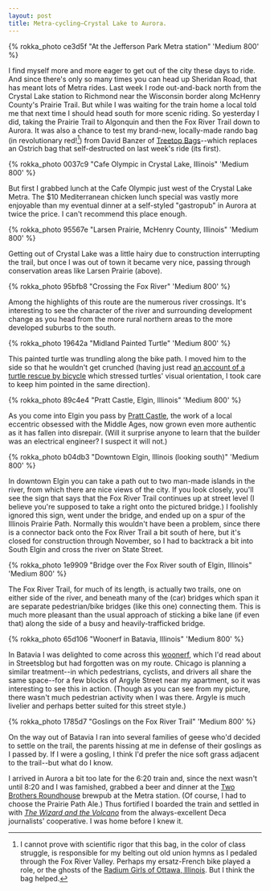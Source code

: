 ```yaml
---
layout: post
title: Metra-cycling—Crystal Lake to Aurora.
---
```


{% rokka_photo ce3d5f "At the Jefferson Park Metra station" 'Medium 800' %}

I find myself more and more eager to get out of the city these days to
ride. And since there's only so many times you can head up Sheridan
Road, that has meant lots of Metra rides. Last week I rode
out-and-back north from the Crystal Lake station to Richmond near the
Wisconsin border along McHenry County's Prairie Trail. But while I was
waiting for the train home a local told me that next time I should
head south for more scenic riding. So yesterday I did, taking the
Prairie Trail to Algonquin and then the Fox River Trail down to
Aurora. It was also a chance to test my brand-new, locally-made rando
bag (in revolutionary red![^1]) from David Banzer of [Treetop
Bags](http://treetopbags.blogspot.com/)--which replaces an Ostrich bag
that self-destructed on last week's ride (its first).

{% rokka_photo 0037c9 "Cafe Olympic in Crystal Lake, Illinois" 'Medium 800' %}

But first I grabbed lunch at the Cafe Olympic just west of the Crystal
Lake Metra. The $10 Mediterranean chicken lunch special was vastly
more enjoyable than my eventual dinner at a self-styled "gastropub" in
Aurora at twice the price. I can't recommend this place enough.

{% rokka_photo 95567e "Larsen Prairie, McHenry County, Illinois" 'Medium 800' %}

Getting out of Crystal Lake was a little hairy due to construction
interrupting the trail, but once I was out of town it became very
nice, passing through conservation areas like Larsen Prairie (above).


{% rokka_photo 95bfb8 "Crossing the Fox River" 'Medium 800' %}

Among the highlights of this route are the numerous river
crossings. It's interesting to see the character of the river and
surrounding development change as you head from the more rural
northern areas to the more developed suburbs to the south.

{% rokka_photo 19642a "Midland Painted Turtle" 'Medium 800' %}

This painted turtle was trundling along the bike path. I moved him to
the side so that he wouldn't get crunched (having just read [an
account of a turtle
rescue by bicycle](http://chasingmailboxes.com/2015/05/12/deb-of-women-bikedc-part-1-bike-infrastructure-beyond-d-c-and-turtle-rescues/)
which stressed turtles' visual orientation, I took care to keep him
pointed in the same direction).

{% rokka_photo 89c4e4 "Pratt Castle, Elgin, Illinois" 'Medium 800' %}

As you come into Elgin you pass by [Pratt
Castle](http://articles.chicagotribune.com/1998-08-11/news/9808110142_1_castle-site-four-story-tower-homemade-armor),
the work of a local eccentric obsessed with the Middle Ages, now grown
even more authentic as it has fallen into disrepair. (Will it surprise
anyone to learn that the builder was an electrical engineer? I suspect
it will not.)

{% rokka_photo b04db3 "Downtown Elgin, Illinois (looking south)" 'Medium 800' %}

In downtown Elgin you can take a path out to two man-made islands in
the river, from which there are nice views of the city. If you look
closely, you'll see the sign that says that the Fox River Trail
continues up at street level (I believe you're supposed to take a
right onto the pictured bridge.) I foolishly ignored this sign, went
under the bridge, and ended up on a spur of the Illinois Prairie
Path. Normally this wouldn't have been a problem, since there is a
connector back onto the Fox River Trail a bit south of here, but it's
closed for construction through November, so I had to backtrack a bit
into South Elgin and cross the river on State Street.

{% rokka_photo 1e9909 "Bridge over the Fox River south of Elgin, Illinois" 'Medium 800' %}

The Fox River Trail, for much of its length, is actually two trails,
one on either side of the river, and beneath many of the (car) bridges
which span it are separate pedestrian/bike bridges (like this one)
connecting them. This is much more pleasant than the usual approach of
sticking a bike lane (if even that) along the side of a busy and
heavily-trafficked bridge.

{% rokka_photo 65d106 "Woonerf in Batavia, Illinois" 'Medium 800' %}

In Batavia I was delighted to come across this
[woonerf](http://chi.streetsblog.org/2014/06/30/a-woonerf-in-the-west-suburbs-offers-a-sneak-peek-at-argyle-shared-street/),
which I'd read about in Streetsblog but had forgotten was on my
route. Chicago is planning a similar treatment--in which pedestrians,
cyclists, and drivers all share the same space--for a few blocks of
Argyle Street near my apartment, so it was interesting to see this in
action. (Though as you can see from my picture, there wasn't much
pedestrian activity when I was there. Argyle is much livelier and
perhaps better suited for this street style.)

{% rokka_photo 1785d7 "Goslings on the Fox River Trail" 'Medium 800' %}

On the way out of Batavia I ran into several families of geese who'd
decided to settle on the trail, the parents hissing at me in defense
of their goslings as I passed by. If I were a gosling, I think I'd
prefer the nice soft grass adjacent to the trail--but what do I know.

I arrived in Aurora a bit too late for the 6:20 train and, since the
next wasn't until 8:20 and I was famished, grabbed a beer and dinner
at the [Two Brothers
Roundhouse](http://en.wikipedia.org/wiki/Two_Brothers_Roundhouse)
brewpub at the Metra station. (Of course, I had to choose the Prairie
Path Ale.) Thus fortified I boarded the train and settled in with
[_The Wizard and the Volcano_](http://www.decastories.com/wizard/)
from the always-excellent Deca journalists' cooperative. I was home
before I knew it.

[^1]: I cannot prove with scientific rigor that this bag, in the color of class struggle, is responsible for my belting out old union hymns as I pedaled through the Fox River Valley. Perhaps my ersatz-French bike played a role, or the ghosts of the [Radium Girls of Ottawa, Illinois](http://capitolfax.com/2011/09/04/the-ap-whitewashes-history/). But I think the bag helped.
